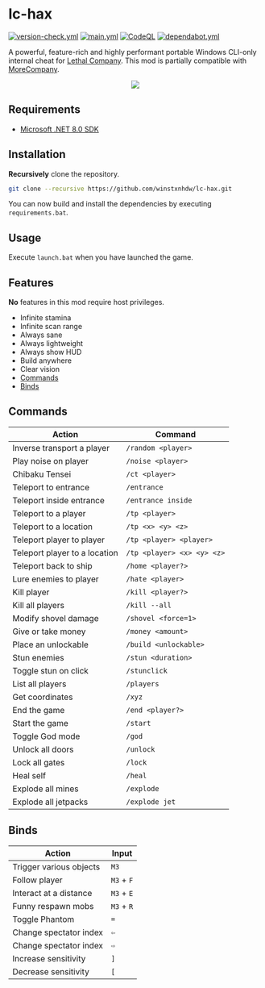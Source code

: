 # lc-hax

[![version-check.yml](https://github.com/winstxnhdw/lc-hax/actions/workflows/version-check.yml/badge.svg)](https://github.com/winstxnhdw/lc-hax/actions/workflows/version-check.yml)
[![main.yml](https://github.com/winstxnhdw/lc-hax/actions/workflows/main.yml/badge.svg)](https://github.com/winstxnhdw/lc-hax/actions/workflows/main.yml)
[![CodeQL](https://github.com/winstxnhdw/lc-hax/actions/workflows/github-code-scanning/codeql/badge.svg)](https://github.com/winstxnhdw/lc-hax/actions/workflows/github-code-scanning/codeql)
[![dependabot.yml](https://github.com/winstxnhdw/lc-hax/actions/workflows/dependabot.yml/badge.svg)](https://github.com/winstxnhdw/lc-hax/actions/workflows/dependabot.yml)

A powerful, feature-rich and highly performant portable Windows CLI-only internal cheat for [Lethal Company](https://en.wikipedia.org/wiki/Lethal_Company). This mod is partially compatible with [MoreCompany](https://github.com/notnotnotswipez/MoreCompany).


<div align="center">
    <img src="https://raw.githubusercontent.com/wiki/winstxnhdw/lc-hax/resources/inverse.gif" />
</div>

## Requirements

- [Microsoft .NET 8.0 SDK](https://dotnet.microsoft.com/en-us/download)

## Installation

**Recursively** clone the repository.

```bash
git clone --recursive https://github.com/winstxnhdw/lc-hax.git
```

You can now build and install the dependencies by executing `requirements.bat`.

## Usage

Execute `launch.bat` when you have launched the game.

## Features

**No** features in this mod require host privileges.

- Infinite stamina
- Infinite scan range
- Always sane
- Always lightweight
- Always show HUD
- Build anywhere
- Clear vision
- [Commands](#commands)
- [Binds](#binds)

## Commands

| Action                        | Command                    |
| ----------------------------- | -------------------------- |
| Inverse transport a player    | `/random <player>`         |
| Play noise on player          | `/noise <player>`          |
| Chibaku Tensei                | `/ct <player>`             |
| Teleport to entrance          | `/entrance`                |
| Teleport inside entrance      | `/entrance inside`         |
| Teleport to a player          | `/tp <player>`             |
| Teleport to a location        | `/tp <x> <y> <z>`          |
| Teleport player to player     | `/tp <player> <player>`    |
| Teleport player to a location | `/tp <player> <x> <y> <z>` |
| Teleport back to ship         | `/home <player?>`          |
| Lure enemies to player        | `/hate <player>`           |
| Kill player                   | `/kill <player?>`          |
| Kill all players              | `/kill --all`              |
| Modify shovel damage          | `/shovel <force=1>`        |
| Give or take money            | `/money <amount>`          |
| Place an unlockable           | `/build <unlockable>`      |
| Stun enemies                  | `/stun <duration>`         |
| Toggle stun on click          | `/stunclick`               |
| List all players              | `/players`                 |
| Get coordinates               | `/xyz`                     |
| End the game                  | `/end <player?>`           |
| Start the game                | `/start`                   |
| Toggle God mode               | `/god`                     |
| Unlock all doors              | `/unlock`                  |
| Lock all gates                | `/lock`                    |
| Heal self                     | `/heal`                    |
| Explode all mines             | `/explode`                 |
| Explode all jetpacks          | `/explode jet`             |

## Binds

| Action                      | Input      |
| --------------------------  | ---------- |
| Trigger various objects     | `M3`       |
| Follow player               | `M3` + `F` |
| Interact at a distance      | `M3` + `E` |
| Funny respawn mobs          | `M3` + `R` |
| Toggle Phantom              | `=`        |
| Change spectator index      | `⇦`        |
| Change spectator index      | `⇨`        |
| Increase sensitivity        | `]`        |
| Decrease sensitivity        | `[`        |

